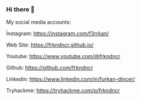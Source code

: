 ### Hi there 👋

My social media accounts: 

İnstagram: https://instagram.com/f3rrkan/ 

Web Site: https://frkndncr.github.io/

Youtube: https://www.youtube.com/@frkndncr

Github: https://github.com/frkndncr

Linkedin: https://www.linkedin.com/in/furkan-dincer/

Tryhackme: https://tryhackme.com/p/frkndncr
